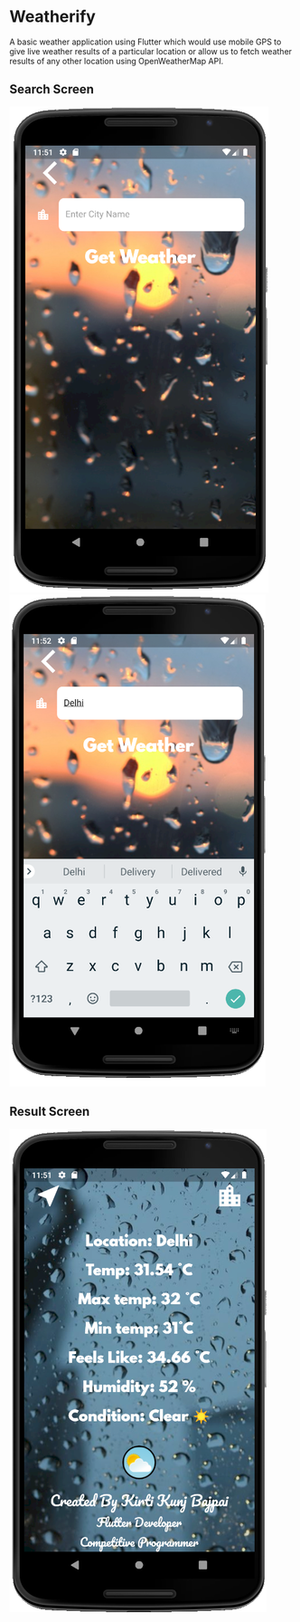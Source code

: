 # Weatherify

A basic weather application using Flutter which would use mobile GPS to give live weather results of a particular location or allow us to fetch weather results of any other location using OpenWeatherMap API.

## Search Screen
![App_Screens](/images/image1.png)
![App_Screens](/images/image2.png)
## Result Screen
![App_Screens](/images/image3.png)
